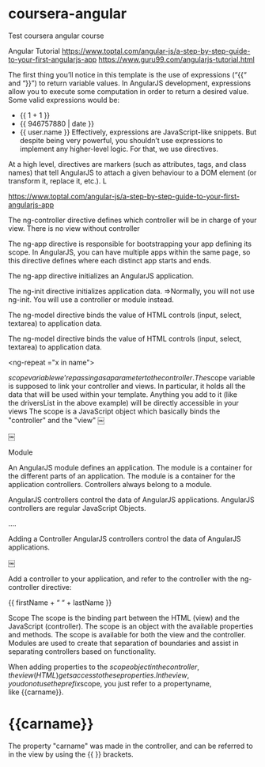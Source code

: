# coursera-angular
Test coursera angular course

Angular Tutorial
https://www.toptal.com/angular-js/a-step-by-step-guide-to-your-first-angularjs-app
https://www.guru99.com/angularjs-tutorial.html

The first thing you’ll notice in this template is the use of expressions (“{{“ and “}}”) to return variable values. In AngularJS development, expressions allow you to execute some computation in order to return a desired value. Some valid expressions would be:
* {{ 1 + 1 }}
* {{ 946757880 | date }}
* {{ user.name }}
Effectively, expressions are JavaScript-like snippets. But despite being very powerful, you shouldn’t use expressions to implement any higher-level logic. For that, we use directives.

At a high level, directives are markers (such as attributes, tags, and class names) that tell AngularJS to attach a given behaviour to a DOM element (or transform it, replace it, etc.). L

https://www.toptal.com/angular-js/a-step-by-step-guide-to-your-first-angularjs-app

The ng-controller directive defines which controller will be in charge of your view. There is no view without controller

The ng-app directive is responsible for bootstrapping your app defining its scope. In AngularJS, you can have multiple apps within the same page, so this directive defines where each distinct app starts and ends.

The ng-app directive initializes an AngularJS application.

The ng-init directive initializes application data. =>Normally, you will not use ng-init. You will use a controller or module instead.

The ng-model directive binds the value of HTML controls (input, select, textarea) to application data.

The ng-model directive binds the value of HTML controls (input, select, textarea) to application data.


<ng-repeat ="x in name">

<script src='https://ajax.googleapis.com/ajax/libs/angularjs/1.6.4/angular.min.js'></script>



$scope variable we’re passing as a parameter to the controller. 
The $scope variable is supposed to link your controller and views. In particular, it holds all the data that will be used within your template. Anything you add to it (like the driversList in the above example) will be directly accessible in your views
The scope is a JavaScript object which basically binds the "controller" and the "view"
￼



￼


Module

An AngularJS module defines an application.
The module is a container for the different parts of an application.
The module is a container for the application controllers.
Controllers always belong to a module.

AngularJS controllers control the data of AngularJS applications.
AngularJS controllers are regular JavaScript Objects.


<div ng-app = “myApp”>….</div>
<script>

var app = angular.module(“myApp”, [] )

</script>


Adding a Controller
AngularJS controllers control the data of AngularJS applications.



￼




Add a controller to your application, and refer to the controller with the ng-controller directive:
<div ng-app =“myApp”  ng-controller=“myCtrl”>
{{ firstName + “ “ + lastName }}
</div>

<script>
var app = angular.module(“myApp”, []);
app.controller(“myCtrl”, function($scope)
{

 $scope.firstName = “David”;
 $scope.lastName  = “Diallo”;

});
</script>



Scope
The scope is the binding part between the HTML (view) and the JavaScript (controller).
The scope is an object with the available properties and methods.
The scope is available for both the view and the controller.
Modules are used to create that separation of boundaries and assist in separating controllers based on functionality.

When adding properties to the $scope object in the controller, the view (HTML) gets access to these properties.
In the view, you do not use the prefix $scope, you just refer to a propertyname, like {{carname}}.

<!DOCTYPE html>
<html>
<script src="https://ajax.googleapis.com/ajax/libs/angularjs/1.6.4/angular.min.js"></script>
<body>

<div ng-app="myApp" ng-controller="myCtrl">

<h1>{{carname}}</h1>

</div>

<script>
var app = angular.module('myApp', []);
app.controller('myCtrl', function($scope) {
    $scope.carname = "Volvo";
});
</script>

<p>The property "carname" was made in the controller, and can be referred to in the view by using the {{ }} brackets.</p>

</body>
</html>

